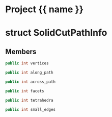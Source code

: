 <script setup>
import {useRoute} from 'vitepress'
const {path} = useRoute()
const tokens = path.split('/')
const words = tokens[2].split('-');
for (let i = 0; i < words.length; i++) {
    words[i] = words[i].charAt(0).toUpperCase() + words[i].slice(1);
    words[i] = words[i].replace('geode', 'Geode')
}
const name = words.join('-');
</script>
# Project {{ name }}

# struct SolidCutPathInfo


## Members

```cpp
public int vertices

```

```cpp
public int along_path

```

```cpp
public int across_path

```

```cpp
public int facets

```

```cpp
public int tetrahedra

```

```cpp
public int small_edges

```



